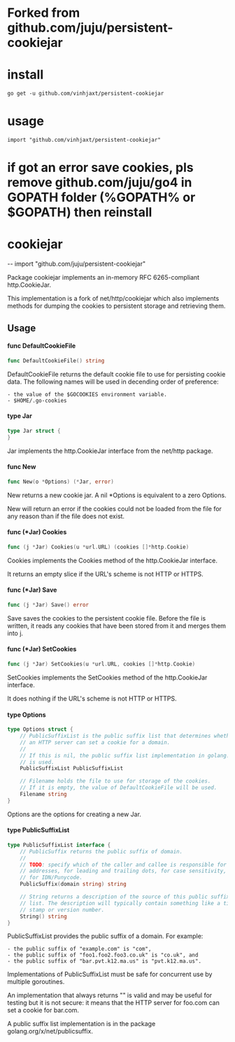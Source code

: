 # Forked from github.com/juju/persistent-cookiejar

# install

`go get -u github.com/vinhjaxt/persistent-cookiejar`

# usage

`import "github.com/vinhjaxt/persistent-cookiejar"`

# if got an error save cookies, pls remove github.com/juju/go4 in GOPATH folder (%GOPATH% or $GOPATH) then reinstall

# cookiejar
--
    import "github.com/juju/persistent-cookiejar"

Package cookiejar implements an in-memory RFC 6265-compliant http.CookieJar.

This implementation is a fork of net/http/cookiejar which also implements
methods for dumping the cookies to persistent storage and retrieving them.

## Usage

#### func  DefaultCookieFile

```go
func DefaultCookieFile() string
```
DefaultCookieFile returns the default cookie file to use for persisting cookie
data. The following names will be used in decending order of preference:

    - the value of the $GOCOOKIES environment variable.
    - $HOME/.go-cookies

#### type Jar

```go
type Jar struct {
}
```

Jar implements the http.CookieJar interface from the net/http package.

#### func  New

```go
func New(o *Options) (*Jar, error)
```
New returns a new cookie jar. A nil *Options is equivalent to a zero Options.

New will return an error if the cookies could not be loaded from the file for
any reason than if the file does not exist.

#### func (*Jar) Cookies

```go
func (j *Jar) Cookies(u *url.URL) (cookies []*http.Cookie)
```
Cookies implements the Cookies method of the http.CookieJar interface.

It returns an empty slice if the URL's scheme is not HTTP or HTTPS.

#### func (*Jar) Save

```go
func (j *Jar) Save() error
```
Save saves the cookies to the persistent cookie file. Before the file is
written, it reads any cookies that have been stored from it and merges them into
j.

#### func (*Jar) SetCookies

```go
func (j *Jar) SetCookies(u *url.URL, cookies []*http.Cookie)
```
SetCookies implements the SetCookies method of the http.CookieJar interface.

It does nothing if the URL's scheme is not HTTP or HTTPS.

#### type Options

```go
type Options struct {
	// PublicSuffixList is the public suffix list that determines whether
	// an HTTP server can set a cookie for a domain.
	//
	// If this is nil, the public suffix list implementation in golang.org/x/net/publicsuffix
	// is used.
	PublicSuffixList PublicSuffixList

	// Filename holds the file to use for storage of the cookies.
	// If it is empty, the value of DefaultCookieFile will be used.
	Filename string
}
```

Options are the options for creating a new Jar.

#### type PublicSuffixList

```go
type PublicSuffixList interface {
	// PublicSuffix returns the public suffix of domain.
	//
	// TODO: specify which of the caller and callee is responsible for IP
	// addresses, for leading and trailing dots, for case sensitivity, and
	// for IDN/Punycode.
	PublicSuffix(domain string) string

	// String returns a description of the source of this public suffix
	// list. The description will typically contain something like a time
	// stamp or version number.
	String() string
}
```

PublicSuffixList provides the public suffix of a domain. For example:

    - the public suffix of "example.com" is "com",
    - the public suffix of "foo1.foo2.foo3.co.uk" is "co.uk", and
    - the public suffix of "bar.pvt.k12.ma.us" is "pvt.k12.ma.us".

Implementations of PublicSuffixList must be safe for concurrent use by multiple
goroutines.

An implementation that always returns "" is valid and may be useful for testing
but it is not secure: it means that the HTTP server for foo.com can set a cookie
for bar.com.

A public suffix list implementation is in the package
golang.org/x/net/publicsuffix.
